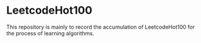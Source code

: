 # LeetcodeHot100


This repository is mainly to record the accumulation of LeetcodeHot100 for the process of learning algorithms.
